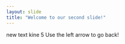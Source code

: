 ```yaml
---
layout: slide
title: "Welcome to our second slide!"
---
```

new text kine 5
Use the left arrow to go back!
